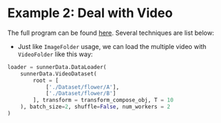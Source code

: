 # Example 2: Deal with Video

The full program can be found [here](https://github.com/SunnerLi/Torchvision_sunner/blob/master/example/simple_video_example.py). Several techniques are list below:

* Just like ``ImageFolder`` usage, we can load the multiple video with ``VideoFolder`` like this way:
```python
loader = sunnerData.DataLoader(
    sunnerData.VideoDataset(
        root = [
            ['./Dataset/flower/A'], 
            ['./Dataset/flower/B']
        ], transform = transform_compose_obj, T = 10
    ), batch_size=2, shuffle=False, num_workers = 2
)
```